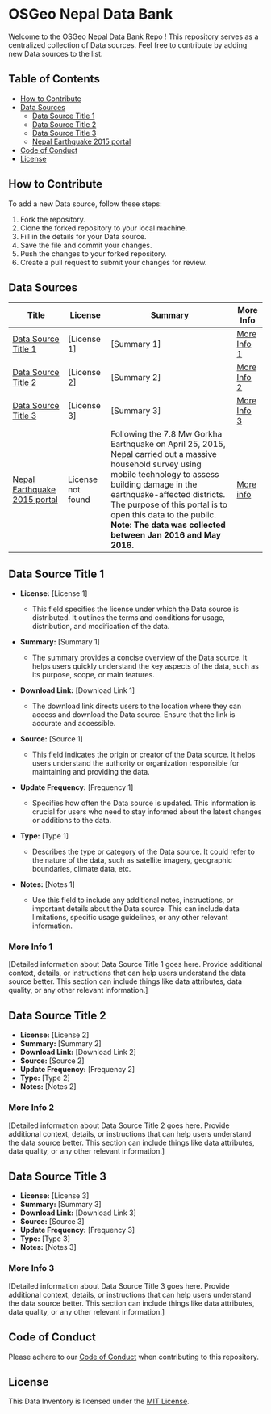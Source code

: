 # OSGeo Nepal Data Bank

Welcome to the OSGeo Nepal Data Bank Repo ! This repository serves as a centralized collection of Data sources. Feel free to contribute by adding new Data sources to the list.

## Table of Contents

- [How to Contribute](#how-to-contribute)
- [Data Sources](#data-sources)
  - [Data Source Title 1](#data-source-title-1)
  - [Data Source Title 2](#data-source-title-2)
  - [Data Source Title 3](#data-source-title-3)
  - [Nepal Earthquake 2015 portal](http://eq2015.klldev.org/)
- [Code of Conduct](#code-of-conduct)
- [License](#license)

## How to Contribute

To add a new Data source, follow these steps:

1. Fork the repository.
2. Clone the forked repository to your local machine.
3. Fill in the details for your Data source.
4. Save the file and commit your changes.
5. Push the changes to your forked repository.
6. Create a pull request to submit your changes for review.

## Data Sources

| **Title**                              | **License**     | **Summary**                    | **More Info**                |
|----------------------------------------|-----------------|---------------------------------|-----------------------------|
| [Data Source Title 1](#data-source-title-1) | [License 1]     | [Summary 1]                    | [More Info 1](#more-info-1) |
| [Data Source Title 2](#data-source-title-2) | [License 2]     | [Summary 2]                    | [More Info 2](#more-info-2) |
| [Data Source Title 3](#data-source-title-3) | [License 3]     | [Summary 3]                    | [More Info 3](#more-info-3) |
| [Nepal Earthquake 2015 portal](http://eq2015.klldev.org/) | License not found | Following the 7.8 Mw Gorkha Earthquake on April 25, 2015, Nepal carried out a massive household survey using mobile technology to assess building damage in the earthquake-affected districts. The purpose of this portal is to open this data to the public. **Note: The data was collected between Jan 2016 and May 2016.** | [More info](http://eq2015.klldev.org/#/about)

<!-- Repeat the above table rows for each Data source -->

## Data Source Title 1

- **License:** [License 1]
  - This field specifies the license under which the Data source is distributed. It outlines the terms and conditions for usage, distribution, and modification of the data.

- **Summary:** [Summary 1]
  - The summary provides a concise overview of the Data source. It helps users quickly understand the key aspects of the data, such as its purpose, scope, or main features.

- **Download Link:** [Download Link 1]
  - The download link directs users to the location where they can access and download the Data source. Ensure that the link is accurate and accessible.

- **Source:** [Source 1]
  - This field indicates the origin or creator of the Data source. It helps users understand the authority or organization responsible for maintaining and providing the data.

- **Update Frequency:** [Frequency 1]
  - Specifies how often the Data source is updated. This information is crucial for users who need to stay informed about the latest changes or additions to the data.

- **Type:** [Type 1]
  - Describes the type or category of the Data source. It could refer to the nature of the data, such as satellite imagery, geographic boundaries, climate data, etc.

- **Notes:** [Notes 1]
  - Use this field to include any additional notes, instructions, or important details about the Data source. This can include data limitations, specific usage guidelines, or any other relevant information.


### More Info 1

[Detailed information about Data Source Title 1 goes here. Provide additional context, details, or instructions that can help users understand the data source better. This section can include things like data attributes, data quality, or any other relevant information.]

## Data Source Title 2

- **License:** [License 2]
- **Summary:** [Summary 2]
- **Download Link:** [Download Link 2]
- **Source:** [Source 2]
- **Update Frequency:** [Frequency 2]
- **Type:** [Type 2]
- **Notes:** [Notes 2]

### More Info 2

[Detailed information about Data Source Title 2 goes here. Provide additional context, details, or instructions that can help users understand the data source better. This section can include things like data attributes, data quality, or any other relevant information.]

## Data Source Title 3

- **License:** [License 3]
- **Summary:** [Summary 3]
- **Download Link:** [Download Link 3]
- **Source:** [Source 3]
- **Update Frequency:** [Frequency 3]
- **Type:** [Type 3]
- **Notes:** [Notes 3]

### More Info 3

[Detailed information about Data Source Title 3 goes here. Provide additional context, details, or instructions that can help users understand the data source better. This section can include things like data attributes, data quality, or any other relevant information.]

## Code of Conduct

Please adhere to our [Code of Conduct](CODE_OF_CONDUCT.md) when contributing to this repository.

## License

This Data Inventory is licensed under the [MIT License](LICENSE).
